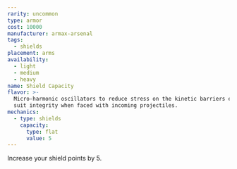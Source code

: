 ```yaml
---
rarity: uncommon
type: armor
cost: 10000
manufacturer: armax-arsenal
tags:
  - shields
placement: arms
availability:
  - light
  - medium
  - heavy
name: Shield Capacity
flavor: >-
  Micro-harmonic oscillators to reduce stress on the kinetic barriers ensuring
  suit integrity when faced with incoming projectiles.
mechanics:
  - type: shields
    capacity:
      type: flat
      value: 5
---
```

Increase your shield points by 5.
